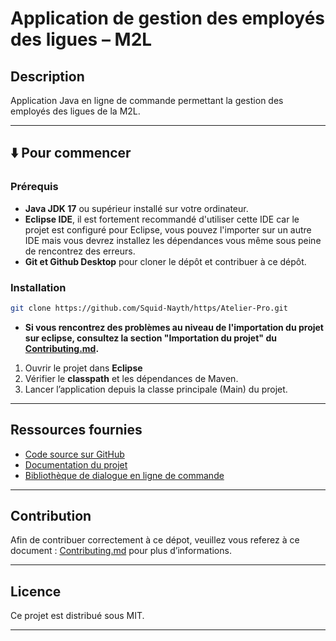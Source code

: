# Application de gestion des employés des ligues – M2L

## Description

Application Java en ligne de commande permettant la gestion des employés des ligues de la M2L.

---

## ⬇️ Pour commencer

### Prérequis

* **Java JDK 17** ou supérieur installé sur votre ordinateur.
* **Eclipse IDE**, il est fortement recommandé d'utiliser cette IDE car le projet est configuré pour Eclipse, vous pouvez l'importer sur un autre IDE mais vous devrez installez les dépendances vous même sous peine de rencontrez des erreurs.
* **Git et Github Desktop** pour cloner le dépôt et contribuer à ce dépôt.

### Installation

```bash
git clone https://github.com/Squid-Nayth/https/Atelier-Pro.git
```
* **Si vous rencontrez des problèmes au niveau de l'importation du projet sur eclipse, consultez la section "Importation du projet" du [Contributing.md](./Contributing.md).**



1. Ouvrir le projet dans **Eclipse**
2. Vérifier le **classpath** et les dépendances de Maven.
3. Lancer l’application depuis la classe principale (Main) du projet.

---

## Ressources fournies

* [Code source sur GitHub](https://github.com/alexandreMesle/personnel)
* [Documentation du projet](https://enseignement.alexandre-mesle.com/PPE/personnel/javadoc/)
* [Bibliothèque de dialogue en ligne de commande](https://github.com/alexandreMesle/CommandLine)

---

## Contribution

Afin de contribuer correctement à ce dépot, veuillez vous referez à ce document : [Contributing.md](./Contributing.md) pour plus d’informations.

---

## Licence

Ce projet est distribué sous MIT.

---
